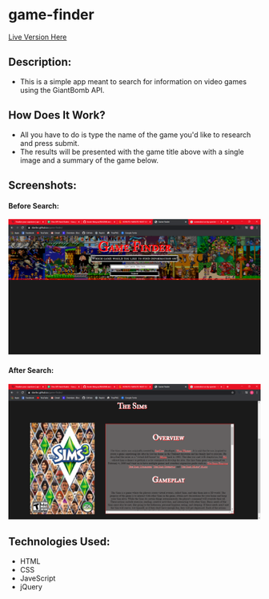 # game-finder
[Live Version Here](https://skerlec.github.io/game-finder/)

## Description:
* This is a simple app meant to search for information on video games using the GiantBomb API.

## How Does It Work?
* All you have to do is type the name of the game you'd like to research and press submit.
* The results will be presented with the game title above with a single image and a summary of the game below.

## Screenshots:
#### Before Search:
![alt text](home-img.png)

#### After Search:
![alt text](search-img.png)

## Technologies Used:
* HTML
* CSS
* JaveScript
* jQuery